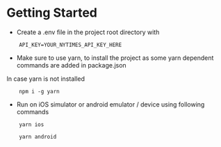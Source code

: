 # Getting Started

- Create a .env file in the project root directory with

```
    API_KEY=YOUR_NYTIMES_API_KEY_HERE
```

- Make sure to use yarn, to install the project as some yarn dependent commands are added in package.json

In case yarn is not installed

```
    npm i -g yarn
```

- Run on iOS simulator or android emulator / device using following commands

```
    yarn ios
```

```
    yarn android
```
